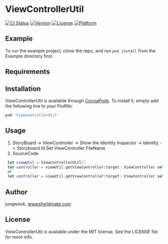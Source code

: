 # ViewControllerUtil

[![CI Status](https://img.shields.io/travis/jungwook/ViewControllerUtil.svg?style=flat)](https://travis-ci.org/jungwook/ViewControllerUtil)
[![Version](https://img.shields.io/cocoapods/v/ViewControllerUtil.svg?style=flat)](https://cocoapods.org/pods/ViewControllerUtil)
[![License](https://img.shields.io/cocoapods/l/ViewControllerUtil.svg?style=flat)](https://cocoapods.org/pods/ViewControllerUtil)
[![Platform](https://img.shields.io/cocoapods/p/ViewControllerUtil.svg?style=flat)](https://cocoapods.org/pods/ViewControllerUtil)

## Example

To run the example project, clone the repo, and run `pod install` from the Example directory first.

## Requirements

## Installation

ViewControllerUtil is available through [CocoaPods](https://cocoapods.org). To install
it, simply add the following line to your Podfile:

```ruby
pod 'ViewControllerUtil'
```

## Usage 
1. StoryBoard -> ViewController -> Show the Identity Inspector -> Identity -> Storyboard Id Set ViewController FileName
2. SourceCode
```swift
 let viewUtil = ViewControllerUtil()
 let controller = viewUtil.getViewController(target: ViewController.self)
 or
 let controller = viewUtil.getViewController(target: ViewController.self, name : "Main")
```

## Author

jungwook, wwwshe1@nate.com

## License

ViewControllerUtil is available under the MIT license. See the LICENSE file for more info.
